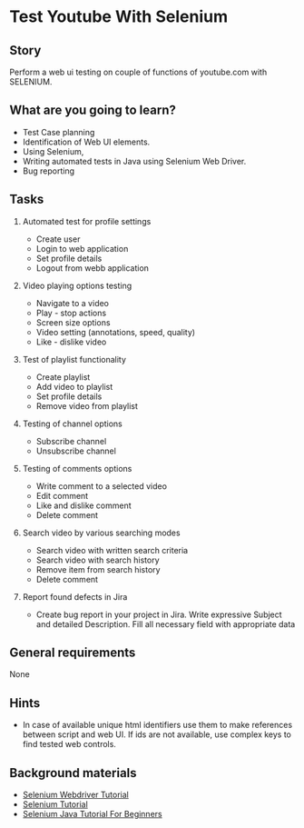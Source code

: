 # Test Youtube With Selenium

## Story

Perform a web ui testing on couple of functions of youtube.com with SELENIUM.

## What are you going to learn?

- Test Case planning
- Identification of Web UI elements.
- Using Selenium,
- Writing automated tests in Java using Selenium Web Driver.
- Bug reporting


## Tasks

1. Automated test for profile settings
    - Create user
    - Login to web application
    - Set profile details
    - Logout from webb application

2. Video playing options testing
    - Navigate to a video
    - Play - stop actions
    - Screen size options
    - Video setting (annotations, speed, quality)
    - Like - dislike video

3. Test of playlist functionality
    - Create playlist
    - Add video to playlist
    - Set profile details
    - Remove video from playlist

4. Testing of channel options
    - Subscribe channel
    - Unsubscribe channel

5. Testing of comments options
    - Write comment to a selected video
    - Edit comment
    - Like and dislike comment
    - Delete comment

6. Search video by various searching modes
    - Search video with written search criteria
    - Search video with search history
    - Remove item from search history
    - Delete comment

7. Report found defects in Jira
    - Create bug report in your project in Jira. Write expressive Subject and detailed Description. Fill all necessary field with appropriate data

## General requirements

None

## Hints

- In case of available unique html identifiers use them to make references between script and web UI. If ids are not available, use complex keys to find tested web controls.

## Background materials

- [Selenium Webdriver Tutorial](https://www.browserstack.com/guide/selenium-webdriver-tutorial)
- [Selenium Tutorial](https://www.guru99.com/selenium-tutorial.html)
- [Selenium Java Tutorial For Beginners ](https://www.youtube.com/watch?v=WzuJANOPLyQ)
